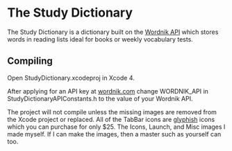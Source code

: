 The Study Dictionary
====================

The Study Dictionary is a dictionary built on the [Wordnik API](http://developer.wordnik.com) which stores words in reading lists ideal for books or weekly vocabulary tests.

Compiling
---------

Open StudyDictionary.xcodeproj in Xcode 4.

After applying for an API key at [wordnik.com](http://developer.wordnik.com) change WORDNIK_API in StudyDictionaryAPIConstants.h to the value of your Wordnik API.

The project will not compile unless the missing images are removed from the Xcode project or replaced.
All of the TabBar icons are [glyphish](http://www.glyphish.com) icons which you can purchase for only $25.
The Icons, Launch, and Misc images I made myself. If I can make the images, then a master such as yourself can too.
